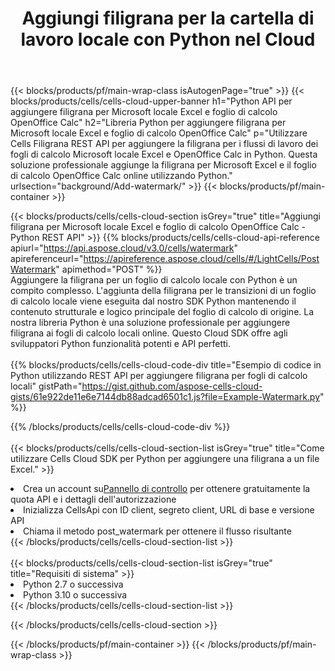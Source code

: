 ﻿---
title:  Aggiungi filigrana per la cartella di lavoro locale con Python nel Cloud
description:  API e SDK cloud per l'aggiunta di filigrana per Microsoft Excel e OpenOffice Calc con Python. Aggiunta di filigrana per fogli di calcolo locali tramite l'SDK Cloud API Python per Python.
---
{{< blocks/products/pf/main-wrap-class isAutogenPage="true" >}}
{{< blocks/products/cells/cells-cloud-upper-banner h1="Python API per aggiungere filigrana per Microsoft locale Excel e foglio di calcolo OpenOffice Calc" h2="Libreria Python per aggiungere filigrana per Microsoft locale Excel e foglio di calcolo OpenOffice Calc" p="Utilizzare Cells Filigrana REST API per aggiungere la filigrana per i flussi di lavoro dei fogli di calcolo Microsoft locale Excel e OpenOffice Calc in Python. Questa soluzione professionale aggiunge la filigrana per Microsoft Excel e il foglio di calcolo OpenOffice Calc online utilizzando Python." urlsection="background/Add-watermark/" >}}
{{< blocks/products/pf/main-container >}}

{{< blocks/products/cells/cells-cloud-section isGrey="true" title="Aggiungi filigrana per Microsoft locale Excel e foglio di calcolo OpenOffice Calc - Python REST API" >}}
{{% blocks/products/cells/cells-cloud-api-reference apiurl="https://api.aspose.cloud/v3.0/cells/watermark" apireferenceurl="https://apireference.aspose.cloud/cells/#/LightCells/PostWatermark" apimethod="POST" %}}
<br/>
Aggiungere la filigrana per un foglio di calcolo locale con Python è un compito complesso. L'aggiunta della filigrana per le transizioni di un foglio di calcolo locale viene eseguita dal nostro SDK Python mantenendo il contenuto strutturale e logico principale del foglio di calcolo di origine. La nostra libreria Python è una soluzione professionale per aggiungere filigrana ai fogli di calcolo locali online. Questo Cloud SDK offre agli sviluppatori Python funzionalità potenti e API perfetti.
<br/>
<br/>
{{% blocks/products/cells/cells-cloud-code-div title="Esempio di codice in Python utilizzando REST API per aggiungere filigrana per fogli di calcolo locali" gistPath="https://gist.github.com/aspose-cells-cloud-gists/61e922de11e6e7144db88adcad6501c1.js?file=Example-Watermark.py" %}}
  
{{% /blocks/products/cells/cells-cloud-code-div %}}
<br/>
<br/>
{{< blocks/products/cells/cells-cloud-section-list isGrey="true" title="Come utilizzare Cells Cloud SDK per Python per aggiungere una filigrana a un file Excel." >}}
<li> Crea un account su<a href="https://dashboard.aspose.cloud/">Pannello di controllo</a> per ottenere gratuitamente la quota API e i dettagli dell'autorizzazione</li>
<li>Inizializza CellsApi con ID client, segreto client, URL di base e versione API</li>
<li>Chiama il metodo post_watermark per ottenere il flusso risultante</li>
{{< /blocks/products/cells/cells-cloud-section-list >}}
<br/>
<br/>
{{< blocks/products/cells/cells-cloud-section-list isGrey="true" title="Requisiti di sistema" >}}
<li>Python 2.7 o successiva</li>
<li>Python 3.10 o successiva</li>
{{< /blocks/products/cells/cells-cloud-section-list >}}

{{< /blocks/products/cells/cells-cloud-section >}}

{{< /blocks/products/pf/main-container >}}
{{< /blocks/products/pf/main-wrap-class >}}
